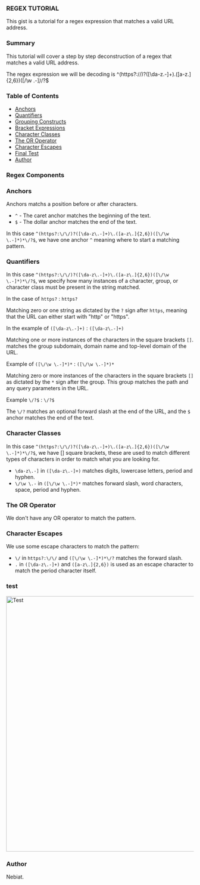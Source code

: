 ### REGEX TUTORIAL

This gist is a tutorial for a regex expression that matches a valid URL address.

### Summary
This tutorial will cover a step by step deconstruction of a regex that matches a valid URL address.

The regex expression we will be decoding is  ^(https?:\/\/)?([\da-z\.-]+)\.([a-z\.]{2,6})([\/\w \.-]*)*\/?$

### Table of Contents

- [Anchors](#anchors)
- [Quantifiers](#quantifiers)
- [Grouping Constructs](#grouping-constructs)
- [Bracket Expressions](#bracket-expressions)
- [Character Classes](#character-classes)
- [The OR Operator](#the-or-operator)
- [Character Escapes](#character-escapes)
- [Final Test](#final-test)
- [Author](#author)

### Regex Components

### Anchors
Anchors matchs a position before or after characters.

- `^` - The caret anchor matches the beginning of the text. 
- `$` - The dollar anchor matches the end of the text.

In this case `^(https?:\/\/)?([\da-z\.-]+)\.([a-z\.]{2,6})([\/\w \.-]*)*\/?$`, we have one anchor `^`  meaning where to start a matching pattern.

### Quantifiers
In this case `^(https?:\/\/)?([\da-z\.-]+)\.([a-z\.]{2,6})([\/\w \.-]*)*\/?$`, we specify how many instances of a character, group, or character class must be present in the string matched.

In the case of `https?` : `https?` 

Matching zero or one string as dictated by the `?` sign after `https`, meaning that the URL can either start with "http" or "https".

In the example of `([\da-z\.-]+)` : `([\da-z\.-]+)` 

Matching one or more instances of the characters in the square brackets `[]`.  matches the group subdomain, domain name and top-level domain of the URL.

Example of `([\/\w \.-]*)*` : `([\/\w \.-]*)*` 

 Matching zero or more instances of the characters in the square brackets `[]` as dictated by the `*` sign after the group. This group matches the path and any query parameters in the URL.

Example `\/?$` : `\/?$`

The `\/?` matches an optional forward slash at the end of the URL, and the `$` anchor matches the end of the text.

### Character Classes
In this case `^(https?:\/\/)?([\da-z\.-]+)\.([a-z\.]{2,6})([\/\w \.-]*)*\/?$`, we have [] square brackets, these are used to match different types of characters in order to match what you are looking for.

- `\da-z\.-]` in `([\da-z\.-]+)` matches digits, lowercase letters, period and hyphen.
- `\/\w \.-` in `([\/\w \.-]*)*` matches forward slash, word characters, space, period and hyphen.

### The OR Operator

We don't have any OR operator to match the pattern.


### Character Escapes
We use some escape characters to match the pattern:

- `\/` in `https?:\/\/` and `([\/\w \.-]*)*\/?` matches the forward slash.
- `.` in `([\da-z\.-]+)` and `([a-z\.]{2,6})` is used as an escape character to match the period character itself.

### test
<img width="685" alt="Test" src="https://user-images.githubusercontent.com/104470467/218717409-86ae4fd8-a199-40a6-8e71-6b7a97c23589.png">


### Author
 Nebiat. 
